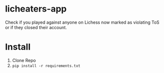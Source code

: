 # licheaters-app

Check if you played against anyone on Lichess now marked as violating ToS or if they closed their account. 

# Install
1. Clone Repo
2. ```pip install -r requirements.txt```
